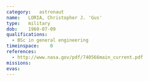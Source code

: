 ```yaml
---
category:	astronaut
name:	LORIA, Christopher J. 'Gus'
type:	military
dob:	1960-07-09
qualifications:
  - BSc in general engineering
timeinspace:	0
references:
  - http://www.nasa.gov/pdf/740566main_current.pdf
missions:
evas:
---
```

